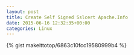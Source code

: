 ```yaml
---
layout: post                                                                                                              
title: Create Self Signed Sslcert Apache.Info                                                                                                                       
date: 2015-06-16 12:32:35+00:00                                                                                                                        
categories: Linux                                                                                                                
---                                                                                                                              
```


{% gist makeittotop/6863c10fcc19580999b4 %}                                                                                                           

